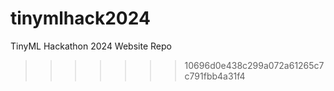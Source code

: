 
# tinymlhack2024
TinyML Hackathon 2024 Website Repo 
>>>>>>> 10696d0e438c299a072a61265c7c791fbb4a31f4
